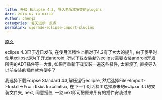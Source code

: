 ```yaml
---
title: 升级 Eclipse 4.3, 导入老版本安装的plugins
date: 2014-05-10 04:28
Author: chengz
categories: 每天进步一点点
permalink: upgrade-eclipse-import-plugins
---
```


[原文](http://blog.ready4go.com/blog/2013/07/02/update-eclipse-4-dot-3/)

eclipse 4.3已于近日发布, 在使用流畅性上相对于4.2有了大大的提升,
由于我平时使用eclipse是为了开发android,
所以下载安装新的eclipse需要安装android开发所需的ADT插件等一大堆,
如果再重新下载安装一遍这些插件, 太麻烦了,
直接导入以前安装的插件就方便多了

我选择下载Eclipse Standard 4.3,解压运行eclipse,
然后选择File-\>Import-\>Install-\>From Exist Installation,
在下一个对话框里选择原来的eclipse 4.2的安装文件夹, next, 同意授权,
一路next即可把原来所有的插件安装过来
